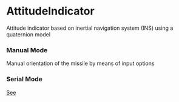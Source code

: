 # AttitudeIndicator
Attitude indicator based on inertial navigation system (INS) using a quaternion model

### Manual Mode
Manual orientation of the missile by means of input options

### Serial Mode

[See]()



